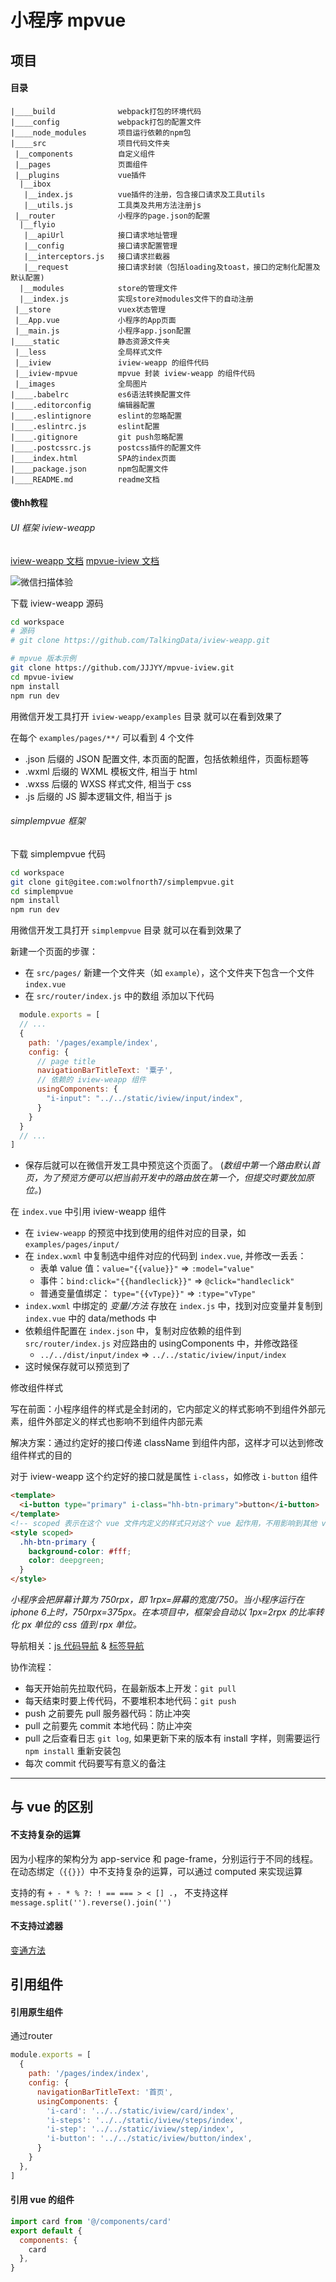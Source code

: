 小程序 mpvue
===

## 项目

#### 目录

```
|____build              webpack打包的环境代码
|____config             webpack打包的配置文件
|____node_modules       项目运行依赖的npm包
|____src                项目代码文件夹
 |__components          自定义组件
 |__pages               页面组件
 |__plugins             vue插件
  |__ibox
   |__index.js          vue插件的注册，包含接口请求及工具utils
   |__utils.js          工具类及共用方法注册js
 |__router              小程序的page.json的配置
  |__flyio          
   |__apiUrl            接口请求地址管理
   |__config            接口请求配置管理
   |__interceptors.js   接口请求拦截器
   |__request           接口请求封装（包括loading及toast，接口的定制化配置及默认配置)
  |__modules            store的管理文件
  |__index.js           实现store对modules文件下的自动注册
 |__store               vuex状态管理
 |__App.vue             小程序的App页面
 |__main.js             小程序app.json配置
|____static             静态资源文件夹
 |__less                全局样式文件
 |__iview               iview-weapp 的组件代码
 |__iview-mpvue         mpvue 封装 iview-weapp 的组件代码
 |__images              全局图片
|____.babelrc           es6语法转换配置文件
|____.editorconfig      编辑器配置
|____.eslintignore      eslint的忽略配置
|____.eslintrc.js       eslint配置
|____.gitignore         git push忽略配置
|____.postcssrc.js      postcss插件的配置文件
|____index.html         SPA的index页面
|____package.json       npm包配置文件
|____README.md          readme文档
```


#### 傻hh教程

###### UI 框架 iview-weapp

[iview-weapp 文档](https://weapp.iviewui.com/docs/guide/start) [mpvue-iview 文档](https://github.com/JJJYY/mpvue-iview)

![微信扫描体验](https://file.iviewui.com/weapp/dist/e5da9fdc97a0b3fb16c115d379820583.jpg)  

下载 iview-weapp 源码

```bash
cd workspace
# 源码
# git clone https://github.com/TalkingData/iview-weapp.git

# mpvue 版本示例
git clone https://github.com/JJJYY/mpvue-iview.git
cd mpvue-iview
npm install
npm run dev
```

用微信开发工具打开 `iview-weapp/examples` 目录 就可以在看到效果了

在每个 `examples/pages/**/` 可以看到 4 个文件

- .json 后缀的 JSON 配置文件, 本页面的配置，包括依赖组件，页面标题等
- .wxml 后缀的 WXML 模板文件, 相当于 html 
- .wxss 后缀的 WXSS 样式文件, 相当于 css
- .js 后缀的 JS 脚本逻辑文件, 相当于 js

###### simplempvue 框架

下载 simplempvue 代码

```bash
cd workspace
git clone git@gitee.com:wolfnorth7/simplempvue.git
cd simplempvue
npm install
npm run dev
```

用微信开发工具打开 `simplempvue` 目录 就可以在看到效果了

新建一个页面的步骤：

- 在 `src/pages/` 新建一个文件夹（如 `example`），这个文件夹下包含一个文件 `index.vue`
- 在 `src/router/index.js` 中的数组 添加以下代码

```js
  module.exports = [
  // ...
  {
    path: '/pages/example/index',
    config: {
      // page title
      navigationBarTitleText: '粟子',
      // 依赖的 iview-weapp 组件
      usingComponents: {
        "i-input": "../../static/iview/input/index",
      }
    }
  }
  // ...
]
```

- 保存后就可以在微信开发工具中预览这个页面了。 (*数组中第一个路由默认首页，为了预览方便可以把当前开发中的路由放在第一个，但提交时要放加原位。*)

在  `index.vue` 中引用 iview-weapp 组件

- 在 `iview-weapp` 的预览中找到使用的组件对应的目录，如 `examples/pages/input/`
- 在 `index.wxml` 中复制选中组件对应的代码到 `index.vue`, 并修改一丢丢：
  + 表单 value 值：`value="{{value}}"` => `:model="value"`
  + 事件：`bind:click="{{handleclick}}"` => `@click="handleclick"`
  + 普通变量值绑定： `type="{{vType}}"` => `:type="vType"`
- `index.wxml` 中绑定的 *变量/方法* 存放在 `index.js` 中，找到对应变量并复制到 `index.vue` 中的 data/methods 中
- 依赖组件配置在 `index.json` 中，复制对应依赖的组件到 `src/router/index.js` 对应路由的 usingComponents 中，并修改路径
  +  `../../dist/input/index` => `../../static/iview/input/index`
- 这时候保存就可以预览到了

修改组件样式

写在前面：小程序组件的样式是全封闭的，它内部定义的样式影响不到组件外部元素，组件外部定义的样式也影响不到组件内部元素

解决方案：通过约定好的接口传递 className 到组件内部，这样才可以达到修改组件样式的目的

对于 iview-weapp 这个约定好的接口就是属性 `i-class`，如修改 `i-button` 组件

```html
<template>
  <i-button type="primary" i-class="hh-btn-primary">button</i-button>
</template>
<!-- scoped 表示在这个 vue 文件内定义的样式只对这个 vue 起作用，不用影响到其他 vue 页面-->
<style scoped>
  .hh-btn-primary {
    background-color: #fff;
    color: deepgreen;
  }
</style>
```

*小程序会把屏幕计算为 750rpx，即 1rpx=屏幕的宽度/750。当小程序运行在 iphone 6上时，750rpx=375px。在本项目中，框架会自动以 1px=2rpx 的比率转化 px 单位的 css 值到 rpx 单位。*

导航相关：[js 代码导航](https://developers.weixin.qq.com/miniprogram/dev/api/ui-navigate.html) & [标签导航](https://developers.weixin.qq.com/miniprogram/dev/component/navigator.html)

协作流程：

- 每天开始前先拉取代码，在最新版本上开发：`git pull`
- 每天结束时要上传代码，不要堆积本地代码：`git push`
- push 之前要先 pull 服务器代码：防止冲突
- pull 之前要先 commit 本地代码：防止冲突
- pull 之后查看日志 `git log`, 如果更新下来的版本有 install 字样，则需要运行 `npm install` 重新安装包
- 每次 commit 代码要写有意义的备注

---

## 与 vue 的区别

#### 不支持复杂的运算

因为小程序的架构分为 app-service 和 page-frame，分别运行于不同的线程。
在动态绑定（`{{}}`）中不支持复杂的运算，可以通过 computed 来实现运算

支持的有 `+ - * % ?: ! == === > < [] .`， 不支持这样 `message.split('').reverse().join('')`

#### 不支持过滤器

[变通方法](https://www.jianshu.com/p/7a9029e99ed7)

## 引用组件

#### 引用原生组件

通过router

```js
module.exports = [
  {
    path: '/pages/index/index',
    config: {
      navigationBarTitleText: '首页',
      usingComponents: {
        'i-card': '../../static/iview/card/index',
        'i-steps': '../../static/iview/steps/index',
        'i-step': '../../static/iview/step/index',
        'i-button': '../../static/iview/button/index',
      }
    }
  },
]
```

#### 引用 vue 的组件

```js
import card from '@/components/card'
export default {
  components: {
    card
  },
}
```